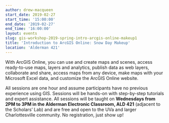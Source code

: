 ```yaml
---
author: drew-macqueen
start_date: 2019-02-27
start_time: '15:00:00'
end_date: '2019-02-27'
end_time: '16:00:00'
layout: events
slug: gis-workshop-2019-spring-intro-arcgis-online-makeup1
title: 'Introduction to ArcGIS Online: Snow Day Makeup'
location: 'Alderman 421'
---
```


With ArcGIS Online, you can use and create maps and scenes, access ready-to-use maps, layers and analytics, publish data as web layers, collaborate and share, access maps from any device, make maps with your Microsoft Excel data, and customize the ArcGIS Online website. 

All sessions are one hour and assume participants have no previous experience using GIS. Sessions will be hands-on with step-by-step tutorials and expert assistance. All sessions will be taught on **Wednesdays from 2PM to 3PM in the Alderman Electronic Classroom, ALD 421** (adjacent to the Scholars’ Lab) and are free and open to the UVa and larger Charlottesville community. No registration, just show up!
